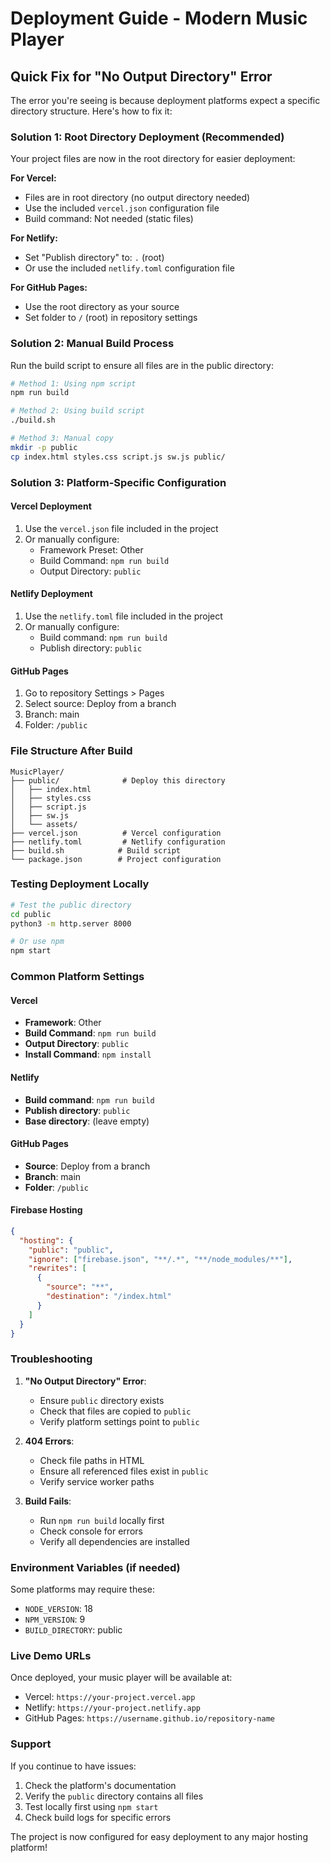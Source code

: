 # Deployment Guide - Modern Music Player

## Quick Fix for "No Output Directory" Error

The error you're seeing is because deployment platforms expect a specific directory structure. Here's how to fix it:

### Solution 1: Root Directory Deployment (Recommended)
Your project files are now in the root directory for easier deployment:

**For Vercel:**
- Files are in root directory (no output directory needed)
- Use the included `vercel.json` configuration file
- Build command: Not needed (static files)

**For Netlify:**
- Set "Publish directory" to: `.` (root)
- Or use the included `netlify.toml` configuration file

**For GitHub Pages:**
- Use the root directory as your source
- Set folder to `/` (root) in repository settings

### Solution 2: Manual Build Process
Run the build script to ensure all files are in the public directory:

```bash
# Method 1: Using npm script
npm run build

# Method 2: Using build script
./build.sh

# Method 3: Manual copy
mkdir -p public
cp index.html styles.css script.js sw.js public/
```

### Solution 3: Platform-Specific Configuration

#### Vercel Deployment
1. Use the `vercel.json` file included in the project
2. Or manually configure:
   - Framework Preset: Other
   - Build Command: `npm run build`
   - Output Directory: `public`

#### Netlify Deployment
1. Use the `netlify.toml` file included in the project
2. Or manually configure:
   - Build command: `npm run build`
   - Publish directory: `public`

#### GitHub Pages
1. Go to repository Settings > Pages
2. Select source: Deploy from a branch
3. Branch: main
4. Folder: `/public`

### File Structure After Build
```
MusicPlayer/
├── public/              # Deploy this directory
│   ├── index.html
│   ├── styles.css
│   ├── script.js
│   ├── sw.js
│   └── assets/
├── vercel.json          # Vercel configuration
├── netlify.toml         # Netlify configuration
├── build.sh            # Build script
└── package.json        # Project configuration
```

### Testing Deployment Locally
```bash
# Test the public directory
cd public
python3 -m http.server 8000

# Or use npm
npm start
```

### Common Platform Settings

#### Vercel
- **Framework**: Other
- **Build Command**: `npm run build`
- **Output Directory**: `public`
- **Install Command**: `npm install`

#### Netlify
- **Build command**: `npm run build`
- **Publish directory**: `public`
- **Base directory**: (leave empty)

#### GitHub Pages
- **Source**: Deploy from a branch
- **Branch**: main
- **Folder**: `/public`

#### Firebase Hosting
```json
{
  "hosting": {
    "public": "public",
    "ignore": ["firebase.json", "**/.*", "**/node_modules/**"],
    "rewrites": [
      {
        "source": "**",
        "destination": "/index.html"
      }
    ]
  }
}
```

### Troubleshooting

1. **"No Output Directory" Error**: 
   - Ensure `public` directory exists
   - Check that files are copied to `public`
   - Verify platform settings point to `public`

2. **404 Errors**:
   - Check file paths in HTML
   - Ensure all referenced files exist in `public`
   - Verify service worker paths

3. **Build Fails**:
   - Run `npm run build` locally first
   - Check console for errors
   - Verify all dependencies are installed

### Environment Variables (if needed)
Some platforms may require these:
- `NODE_VERSION`: 18
- `NPM_VERSION`: 9
- `BUILD_DIRECTORY`: public

### Live Demo URLs
Once deployed, your music player will be available at:
- Vercel: `https://your-project.vercel.app`
- Netlify: `https://your-project.netlify.app`
- GitHub Pages: `https://username.github.io/repository-name`

### Support
If you continue to have issues:
1. Check the platform's documentation
2. Verify the `public` directory contains all files
3. Test locally first using `npm start`
4. Check build logs for specific errors

The project is now configured for easy deployment to any major hosting platform!
